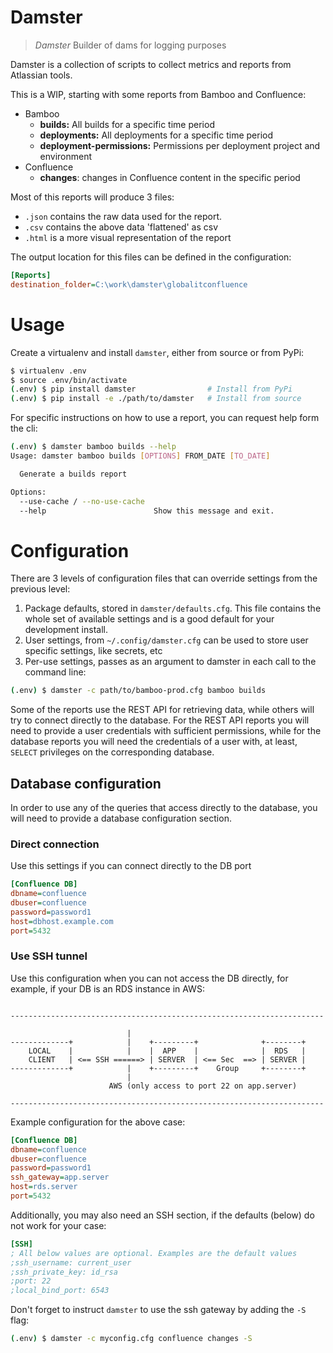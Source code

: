 
# Damster

> _Damster_	Builder of dams for logging purposes

Damster is a collection of scripts to collect metrics and reports from Atlassian tools.

This is a WIP, starting with some reports from Bamboo and Confluence:

* Bamboo
  * **builds:** All builds for a specific time period
  * **deployments:** All deployments for a specific time period
  * **deployment-permissions:** Permissions per deployment project and environment
* Confluence
  * **changes**: changes in Confluence content in the specific period

Most of this reports will produce 3 files:
* `.json` contains the raw data used for the report.
* `.csv` contains the above data 'flattened' as csv
* `.html` is a more visual representation of the report

The output location for this files can be defined in the configuration:

```ini
[Reports]
destination_folder=C:\work\damster\globalitconfluence
```

# Usage

Create a virtualenv and install `damster`, either from source or from PyPi:

```bash
$ virtualenv .env
$ source .env/bin/activate
(.env) $ pip install damster                # Install from PyPi
(.env) $ pip install -e ./path/to/damster   # Install from source
```

For specific instructions on how to use a report, you can request help form the cli:

```bash
(.env) $ damster bamboo builds --help
Usage: damster bamboo builds [OPTIONS] FROM_DATE [TO_DATE]

  Generate a builds report

Options:
  --use-cache / --no-use-cache
  --help                        Show this message and exit.

```

# Configuration

There are 3 levels of configuration files that can override settings from the previous level:

1. Package defaults, stored in `damster/defaults.cfg`. This file contains the whole set of available
settings and is a good default for your development install.
2. User settings, from `~/.config/damster.cfg` can be used to store user specific settings, like secrets, etc
3. Per-use settings, passes as an argument to damster in each call to the command line:

```bash
(.env) $ damster -c path/to/bamboo-prod.cfg bamboo builds
```

Some of the reports use the REST API for retrieving data, while others will try to connect directly to the
database. For the REST API reports you will need to provide a user credentials with sufficient permissions,
while for the database reports you will need the credentials of a user with, at least, `SELECT` privileges
on the corresponding database.

## Database configuration

In order to use any of the queries that access directly to the database, you will need to provide a database
configuration section.

### Direct connection

Use this settings if you can connect directly to the DB port

```ini
[Confluence DB]
dbname=confluence
dbuser=confluence
password=password1
host=dbhost.example.com
port=5432
```

### Use SSH tunnel

Use this configuration when you can not access the DB directly, for example, if your DB is an
RDS instance in AWS:

```

----------------------------------------------------------------------

                          |
-------------+            |    +---------+              +--------+
    LOCAL    |            |    |  APP    |              |  RDS   |
    CLIENT   | <== SSH ======> | SERVER  | <== Sec  ==> | SERVER |
-------------+            |    +---------+    Group     +--------+
                          |
                      AWS (only access to port 22 on app.server)

----------------------------------------------------------------------
```

Example configuration for the above case:

```ini
[Confluence DB]
dbname=confluence
dbuser=confluence
password=password1
ssh_gateway=app.server
host=rds.server
port=5432
```

Additionally, you may also need an SSH section, if the defaults (below) do not work for your case:

```ini
[SSH]
; All below values are optional. Examples are the default values
;ssh_username: current_user
;ssh_private_key: id_rsa
;port: 22
;local_bind_port: 6543
```

Don't forget to instruct `damster` to use the ssh gateway by adding the `-S` flag:

```bash
(.env) $ damster -c myconfig.cfg confluence changes -S
```
